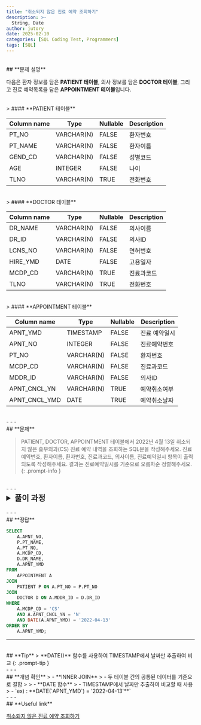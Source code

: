 ```yaml
---
title: "취소되지 않은 진료 예약 조회하기"
description: >-
  String, Date
author: jutory
date: 2025-02-10
categories: [SQL Coding Test, Programmers]
tags: [SQL]
---
```

<br>
## **문제 설명**

다음은 환자 정보를 담은 **PATIENT 테이블**, 의사 정보를 담은 **DOCTOR 테이블**, 그리고 진료 예약목록을 담은 **APPOINTMENT 테이블**입니다.

<br>
> #### **PATIENT 테이블**

| Column name | Type       | Nullable | Description      |
|-------------|------------|----------|------------------|
| PT_NO       | VARCHAR(N) | FALSE    | 환자번호         |
| PT_NAME     | VARCHAR(N) | FALSE    | 환자이름         |
| GEND_CD     | VARCHAR(N) | FALSE    | 성별코드         |
| AGE         | INTEGER    | FALSE    | 나이             |
| TLNO        | VARCHAR(N) | TRUE     | 전화번호         |

<br>
> #### **DOCTOR 테이블**

| Column name | Type       | Nullable | Description      |
|-------------|------------|----------|------------------|
| DR_NAME     | VARCHAR(N) | FALSE    | 의사이름         |
| DR_ID       | VARCHAR(N) | FALSE    | 의사ID           |
| LCNS_NO     | VARCHAR(N) | FALSE    | 면허번호         |
| HIRE_YMD    | DATE       | FALSE    | 고용일자         |
| MCDP_CD     | VARCHAR(N) | TRUE     | 진료과코드       |
| TLNO        | VARCHAR(N) | TRUE     | 전화번호         |

<br>
> #### **APPOINTMENT 테이블**

| Column name   | Type       | Nullable | Description         |
|---------------|------------|----------|---------------------|
| APNT_YMD      | TIMESTAMP  | FALSE    | 진료 예약일시       |
| APNT_NO       | INTEGER    | FALSE    | 진료예약번호        |
| PT_NO         | VARCHAR(N) | FALSE    | 환자번호            |
| MCDP_CD       | VARCHAR(N) | FALSE    | 진료과코드          |
| MDDR_ID       | VARCHAR(N) | FALSE    | 의사ID              |
| APNT_CNCL_YN  | VARCHAR(N) | TRUE     | 예약취소여부        |
| APNT_CNCL_YMD | DATE       | TRUE     | 예약취소날짜        |

<br>
- - -
<br>
## **문제**

> PATIENT, DOCTOR, APPOINTMENT 테이블에서 2022년 4월 13일 취소되지 않은 흉부외과(CS) 진료 예약 내역을 조회하는 SQL문을 작성해주세요. 진료예약번호, 환자이름, 환자번호, 진료과코드, 의사이름, 진료예약일시 항목이 출력되도록 작성해주세요. 결과는 진료예약일시를 기준으로 오름차순 정렬해주세요.
{: .prompt-info }

<br>
- - -
<br>
<details>
  <summary style="font-size: 1.5em; font-weight: bold;">풀이 과정</summary>
<div markdown="1">

1. **JOIN을 통한 테이블 결합**  
   - APPOINTMENT 테이블을 기준으로 **PATIENT**와 **DOCTOR** 테이블을 각각 **PT_NO**와 **MDDR_ID**를 기준으로 INNER JOIN

2. **필터링 조건 적용**  
   - 진료과코드(`MCDP_CD`)가 'CS'(흉부외과)이고 예약취소여부(`APNT_CNCL_YN`)가 'N'(취소되지 않음)인 데이터 필터링
   - 진료 예약일시(`APNT_YMD`)가 2022년 4월 13일인 경우 선택

3. **최종 데이터 선택 및 정렬**  
   - SELECT 절에서 `진료예약번호`, `환자이름`, `환자번호`, `진료과코드`, `의사이름`, `진료예약일시`를 선택
   
4. **결과 정렬**
   - 정렬 기준에 따라 **ORDER BY**로 결과 정렬
       - `**APNT_YM**`기준으로 오름차순 정렬

* **_교훈_**  
   - 여러 테이블에서 데이터를 결합할 때는 적절한 JOIN을 선택하고, 필터링 조건을 명확히 설정해야 원하는 결과를 정확히 얻을 수 있습니다.

</div>
</details>

<br>
- - -
<br>
## **정답**

```sql
SELECT 
    A.APNT_NO, 
    P.PT_NAME, 
    A.PT_NO, 
    A.MCDP_CD, 
    D.DR_NAME, 
    A.APNT_YMD
FROM 
    APPOINTMENT A
JOIN 
    PATIENT P ON A.PT_NO = P.PT_NO
JOIN 
    DOCTOR D ON A.MDDR_ID = D.DR_ID
WHERE 
    A.MCDP_CD = 'CS' 
    AND A.APNT_CNCL_YN = 'N' 
    AND DATE(A.APNT_YMD) = '2022-04-13'
ORDER BY 
    A.APNT_YMD;
```

- - -
<br>
## **Tip**
> **DATE()** 함수를 사용하여 TIMESTAMP에서 날짜만 추출하여 비교
{: .prompt-tip }

<br>
- - -
<br>
## **개념 확인**
> - **INNER JOIN**
>    - 두 테이블 간의 공통된 데이터를 기준으로 결합
>
> - **DATE 함수**
>    - TIMESTAMP에서 날짜만 추출하여 비교할 때 사용
>    - `ex) : **DATE(`APNT_YMD`) = '2022-04-13'**`

<br>
- - -
<br>
## **Useful link**

[취소되지 않은 진료 예약 조회하기](https://school.programmers.co.kr/learn/courses/30/lessons/132204)